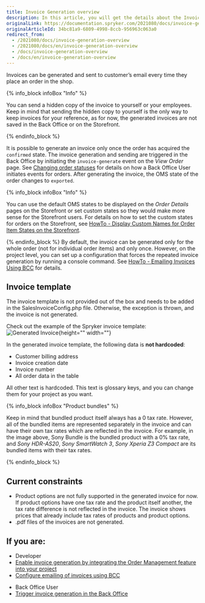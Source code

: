 ```yaml
---
title: Invoice Generation overview
description: In this article, you will get the details about the Invoice Generation article provided by Spryker Commerce OS.
originalLink: https://documentation.spryker.com/2021080/docs/invoice-generation-overview
originalArticleId: 34bc81a9-6809-4998-8ccb-956963c063a0
redirect_from:
  - /2021080/docs/invoice-generation-overview
  - /2021080/docs/en/invoice-generation-overview
  - /docs/invoice-generation-overview
  - /docs/en/invoice-generation-overview
---
```


Invoices can be generated and sent to customer’s email every time they place an order in the shop.

{% info_block infoBox "Info" %}

You can send a hidden copy of the invoice to yourself or your employees. Keep in mind that sending the hidden copy to yourself is the only way to keep invoices for your reference, as for now, the generated invoices are not saved in the Back Office or on the Storefront.

{% endinfo_block %}

It is possible to generate an invoice only once the order has acquired the `confirmed` state. The invoice generation and sending are triggered in the Back Office by initiating the `invoice-generate` event on the *View Order* page. See [Changing order statuses](/docs/scos/user/user-guides/{{page.version}}/back-office-user-guide/sales/orders/managing-orders.html#changing-order-statuses) for details on how a Back Office User initiates events for orders. After generating the invoice, the OMS state of the order changes to `exported`. 

{% info_block infoBox "Info" %}

You can use the default OMS states to be displayed on the *Order Details* pages on the Storefront or set custom states so they would make more sense for the Storefront users. For details on how to set the custom states for orders on the Storefront, see [HowTo - Display Custom Names for Order Item States on the Storefront](/docs/scos/dev/tutorials-and-howtos/{{page.version}}/howtos/feature-howtos/howto-display-custom-names-for-order-item-states-on-the-storefront.html).

{% endinfo_block %}
By default, the invoice can be generated only for the whole order (not for individual order items) and only once. However, on the project level, you can set up a configuration that forces the repeated invoice generation by running a console command. See [HowTo - Emailing Invoices Using BCC](/docs/scos/dev/tutorials-and-howtos/{{page.version}}/howtos/feature-howtos/howto-emailing-invoices-using-bcc.html)  for details.


## Invoice template
The invoice template is not provided out of the box and needs to be added in the SalesInvoiceConfig.php file. Otherwise, the exception is thrown, and the invoice is not generated.

Check out the example of the Spryker invoice template:
![Generated Invoice](https://spryker.s3.eu-central-1.amazonaws.com/docs/Features/Order+Management/Invoice+Generation/generated-invoice.png){height="" width=""}

In the generated invoice template, the following data is **not hardcoded**:

* Customer billing address
* Invoice creation date
* Invoice number
* All order data in the table

All other text is hardcoded. This text is glossary keys, and you can change them for your project as you want. 

{% info_block infoBox "Product bundles" %}

Keep in mind that bundled product itself always has a 0 tax rate. However, all of the bundled items are represented separately in the invoice and can have their own tax rates which are reflected in the invoice. For example, in the image above, Sony Bundle is the bundled product with a 0% tax rate, and *Sony HDR-AS20*, *Sony SmartWatch 3*, *Sony Xperia Z3 Compact* are its bundled items with their tax rates.

{% endinfo_block %}

## Current constraints

* Product options are not fully supported in the generated invoice for now. If product options have one tax rate and the product itself another, the tax rate difference is not reflected in the invoice. The invoice shows prices that already include tax rates of products and product options.
* .pdf files of the invoices are not generated.


## If you are:

<div class="mr-container">
    <div class="mr-list-container">
        <!-- col1 -->
        <div class="mr-col">
            <ul class="mr-list mr-list-green">
                <li class="mr-title">Developer</li>
                <li><a href="https://documentation.spryker.com/docs/order-management-feature-integration" class="mr-link">Enable invoice generation by integrating the Order Management feature into your project </a></li>
                <li><a href="/docs/scos/dev/tutorials-and-howtos/{{page.version}}/howtos/feature-howtos/howto-emailing-invoices-using-bcc.html" class="mr-link">Configure emailing of invoices using BCC</a></li> 
            </ul>
        </div>
        <!-- col2 -->
        <div class="mr-col">
            <ul class="mr-list mr-list-blue">
                <li class="mr-title"> Back Office User</li>
                <li><a href="https://documentation.spryker.com/docs/en/managing-orders#changing-order-statuses" class="mr-link">Trigger invoice generation in the Back Office</a></li>
            </ul>
        </div>
    </div>
</div>
